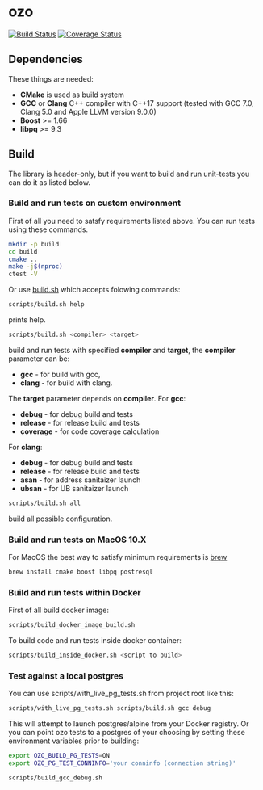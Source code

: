 # ozo

[![Build Status](https://travis-ci.org/YandexMail/ozo.svg?branch=master)](https://travis-ci.org/YandexMail/ozo)
[![Coverage Status](https://coveralls.io/repos/github/YandexMail/ozo/badge.svg)](https://coveralls.io/github/YandexMail/ozo)

## Dependencies

These things are needed:

* **CMake** is used as build system
* **GCC** or **Clang** C++ compiler with C++17 support (tested with GCC 7.0, Clang 5.0 and Apple LLVM version 9.0.0)
* **Boost** >= 1.66
* **libpq** >= 9.3

## Build

The library is header-only, but if you want to build and run unit-tests you can do it as listed below.

### Build and run tests on custom environment

First of all you need to satsfy requirements listed above. You can run tests using these commands.

```bash
mkdir -p build
cd build
cmake ..
make -j$(nproc)
ctest -V
```

Or use [build.sh](scripts/build.sh) which accepts folowing commands:

```bash
scripts/build.sh help
```

prints help.

```bash
scripts/build.sh <compiler> <target>
```

build and run tests with specified **compiler** and **target**, the **compiler** parameter can be:

* **gcc** - for build with gcc,
* **clang** - for build with clang.

The **target** parameter depends on **compiler**.
For **gcc**:

* **debug** - for debug build and tests
* **release** - for release build and tests
* **coverage** - for code coverage calculation

For **clang**:

* **debug** - for debug build and tests
* **release** - for release build and tests
* **asan** - for address sanitaizer launch
* **ubsan** - for UB sanitaizer launch

```bash
scripts/build.sh all
```

build all possible configuration.

### Build and run tests on MacOS 10.X

For MacOS the best way to satisfy minimum requirements is [brew](https://brew.sh/)

```bash
brew install cmake boost libpq postresql
```

### Build and run tests within Docker

First of all build docker image:

```bash
scripts/build_docker_image_build.sh
```

To build code and run tests inside docker container:

```bash
scripts/build_inside_docker.sh <script to build>
```

### Test against a local postgres

You can use scripts/with_live_pg_tests.sh from project root like this:

```bash
scripts/with_live_pg_tests.sh scripts/build.sh gcc debug
```

This will attempt to launch postgres/alpine from your Docker registry.
Or you can point ozo tests to a postgres of your choosing by setting these environment variables prior to building:

```bash
export OZO_BUILD_PG_TESTS=ON
export OZO_PG_TEST_CONNINFO='your conninfo (connection string)'

scripts/build_gcc_debug.sh
```